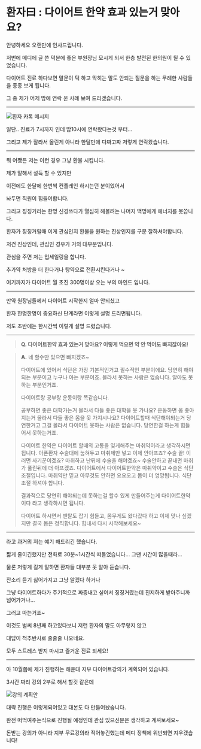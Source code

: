 # 환자曰 : 다이어트 한약 효과 있는거 맞아요?

안녕하세요 오랜만에 인사드립니다.

저번에 메디에 글 쓴 덕분에 좋은 부원장님 모시게 되서 한층 발전된 한의원이 될 수 있었습니다.

다이어트 진료 하다보면 말문이 턱 하고 막히는 말도 안되는 질문을 하는 무례한 사람들을 종종 보게 됩니다.

그 중 제가 어제 밤에 연락 온 사례 보여 드리겠습니다.

---

![환자 카톡 메시지](https://image.medistream.co.kr/width/1280/webp/https://resources.medistream.co.kr/article/140821/0/0.png)

일단.. 진료가 7시까지 인데 밤10시에 연락왔다는것 부터...

그리고 제가 잘라서 올린게 아니라 한달만에 다짜고짜 저렇게 연락왔습니다.

---

뭐 어쨌든 저는 이런 경우 그냥 환불 시킵니다.

제가 말해서 설득 할 수 있지만 

이전에도 한달에 한번씩 컨플레인 하시는던 분이었어서

놔두면 직원이 힘들어합니다.

그리고 징징거리는 한명 신경쓰다가 열심히 해볼려는 나머지 백명에게 에너지를 못씁니다.

환자가 징징거릴때 이게 관심인지 환불을 원하는 진상인지를 구분 잘하셔야합니다.

저건 진상인데, 관심인 경우가 거의 대부분입니다.

관심을 주면 저는 업세일링을 합니다.

추가약 처방을 더 한다거나 탕약으로 전환시킨다거나 ~

여기까지가 다이어트 월 초진 300명이상 오는 부의 마인드 입니다.

---

만약 원장님들께서 다이어트 시작한지 얼마 안되셨고

환자 한명한명이 중요하신 단계라면 이렇게 설명 드리면됩니다.

저도 초반에는 한시간씩 이렇게 설명 드렸습니다.

---

> **Q. 다이어트한약 효과 있는거 맞아요? 이렇게 먹으면 약 안 먹어도 빠지잖아요!**

> **A.** 네 할수만 있으면 빠지겠죠~ 
>
> 다이어트에 있어서 식단은 가장 기본적인거고 필수적인 부분이에요.
> 당연히 해야되는 부분이고 누구나 아는 부분이죠.
> 몰라서 못하는 사람은 없습니다. 
> 알아도 못하는 부분인거죠.
>
> 다이어트랑 공부랑 운동이랑 똑같습니다.
>
> 공부하면 좋은 대학가는거 몰라서 다들 좋은 대학을 못 가나요?
> 운동하면 몸 좋아지는거 몰라서 다들 좋은 몸을 못 가지시나요?
> 다이어트할때 식단해야되는거 당연한거고 그걸 몰라서 다이어트 못하는 사람은 없습니다.
> 당연한걸 하는게 힘들어서 못하는거죠.
>
> 다이어트 한약은 다이어트 할때의 고통을 잊게해주는 마취약이라고 생각하시면 됩니다.
> 아픈환자 수술대에 눕혀두고 마취제만 넣고 이제 안아프죠? 수술 끝!
> 이러면 사기꾼이겠죠?
> 마취하고 난뒤에 수술을 해야겠죠~
> 수술안하고 끝내면 마취가 풀린뒤에 더 아프겠죠.
> 다이어트에서 다이어트한약은 마취약이고 수술은 식단조절입니다.
> 마취약만 믿고 아무것도 안하면 요요오고 몸이 더 엉망됩니다.
> 식단 조절 하셔야 합니다.
>
> 결과적으로 당연히 해야되는데 못하는걸 
> 할수 있게 만들어주는게 다이어트한약이다 
> 라고 생각하시면 됩니다.
>
> 다이어트 하시면서 멘탈도 잡기 힘들고, 몸무게도 왔다갔다 하고 이제 맞나 싶겠지만
> 결국 몸은 정직합니다.
> 힘내서 다시 시작해보세요~

---

라고 과거의 저는 얘기 해드리긴 했습니다.

짧게 줄이긴했지만 전화로 30분~1시간씩 떠들었습니다... 그땐 시간이 많을때라...

물론 저렇게 길게 말하면 환자들 대부분 못 알아 듣습니다.

잔소리 듣기 싫어가지고 그냥 알겠다 하거나

그냥 다이어트하다가 주기적으로 짜증내고 싶어서 징징거렸는데 진지하게 받아주니까 넘어가거나...

그러고 마는거죠~

이것도 벌써 8년째 하고있다보니 저런 환자의 말도 아무렇지 않고 

대답이 척추반사로 줄줄줄 나오네요.

모두 스트레스 받지 마시고 즐거운 진료 되세요!

---

아 10월쯤에 제가 진행하는 해운대 지부 다이어트강의가 계획되어 있습니다.

3시간 짜리 강의 2부로 해서 할것 같은데

![강의 계획안](https://image.medistream.co.kr/width/1280/webp/https://resources.medistream.co.kr/article/140821/0/1.png)

대략 진행은 이렇게되어있고 대본도 다 만들어놨습니다.

완전 떠먹여주는식으로 진행될 예정인데 관심 있으신분은 생각하고 계셔보세요~

돈받는 강의가 아니라 지부 무료강의라 적어놓긴했는데 메디 정책에 위반되면 지우겠습니다!

